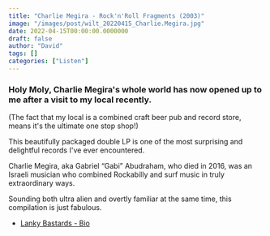 ```yaml
---
title: "Charlie Megira - Rock'n'Roll Fragments (2003)"
image: "/images/post/wilt_20220415_Charlie.Megira.jpg"
date: 2022-04-15T00:00:00.0000000
draft: false
author: "David"
tags: []
categories: ["Listen"]
---
```

### Holy Moly, Charlie Megira's whole world has now opened up to me after a visit to my local recently. 

 (The fact that my local is a combined craft beer pub and record store, means it's the ultimate one stop shop!)

 This beautifully packaged double LP is one of the most surprising and delightful records I've ever encountered. 

 Charlie Megira, aka Gabriel “Gabi” Abudraham, who died in 2016, was an Israeli musician who combined Rockabilly and surf music in truly extraordinary ways.

 Sounding both ultra alien and overtly familiar at the same time, this compilation is just fabulous.

-  [Lanky Bastards - Bio](https://lankybastards.com/2020/02/10/charlie-megira-the-enigmatic-israeli-elvis/)